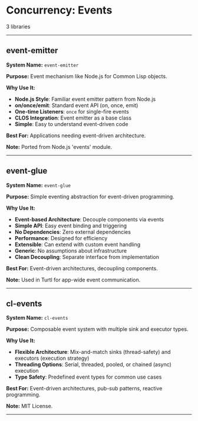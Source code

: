# Concurrency: Events

3 libraries

---

## event-emitter

**System Name:** `event-emitter`

**Purpose:** Event mechanism like Node.js for Common Lisp objects.

**Why Use It:**
- **Node.js Style**: Familiar event emitter pattern from Node.js
- **on/once/emit**: Standard event API (on, once, emit)
- **One-time Listeners**: `once` for single-fire events
- **CLOS Integration**: Event emitter as a base class
- **Simple**: Easy to understand event-driven code

**Best For:** Applications needing event-driven architecture.

**Note:** Ported from Node.js 'events' module.

---


## event-glue

**System Name:** `event-glue`

**Purpose:** Simple eventing abstraction for event-driven programming.

**Why Use It:**
- **Event-based Architecture**: Decouple components via events
- **Simple API**: Easy event binding and triggering
- **No Dependencies**: Zero external dependencies
- **Performance**: Designed for efficiency
- **Extensible**: Can extend with custom event handling
- **Generic**: No assumptions about infrastructure
- **Clean Decoupling**: Separate interface from implementation

**Best For:** Event-driven architectures, decoupling components.

**Note:** Used in Turtl for app-wide event communication.

---


## cl-events

**System Name:** `cl-events`

**Purpose:** Composable event system with multiple sink and executor types.

**Why Use It:**
- **Flexible Architecture**: Mix-and-match sinks (thread-safety) and executors (execution strategy)
- **Threading Options**: Serial, threaded, pooled, or chained (async) execution
- **Type Safety**: Predefined event types for common use cases

**Best For:** Event-driven architectures, pub-sub patterns, reactive programming.

**Note:** MIT License.

---


